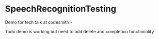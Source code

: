 # SpeechRecognitionTesting


Demo for tech talk at codesmith -

Todo demo is working but need to add delete and completion functionality